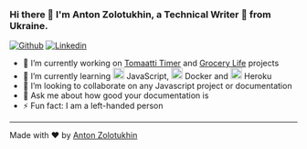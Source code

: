 ### Hi there 👋 I'm Anton Zolotukhin, a Technical Writer 🚀 from Ukraine.

[![Github](https://img.shields.io/badge/-Github-000?style=flat&logo=Github&logoColor=white)](https://github.com/bandantonio)
[![Linkedin](https://img.shields.io/badge/-LinkedIn-blue?style=flat&logo=Linkedin&logoColor=white)](https://www.linkedin.com/in/bandantonio/)

- 🔭 I’m currently working on [Tomaatti Timer](https://github.com/bandantonio/tomaatti-timer) and [Grocery Life](https://github.com/bandantonio/grocery-life) projects
- 🌱 I’m currently learning <img width="20" src="https://unpkg.com/simple-icons@v3/icons/javascript.svg" /> JavaScript, <img width="20" src="https://unpkg.com/simple-icons@v3/icons/docker.svg" /> Docker and <img width="20" src="https://unpkg.com/simple-icons@v3/icons/heroku.svg" /> Heroku
- 👯 I’m looking to collaborate on any Javascript project or documentation
- 💬 Ask me about how good your documentation is
- ⚡ Fun fact: I am a left-handed person

----

Made with :heart: by [Anton Zolotukhin](https://github.com/bandantonio)

